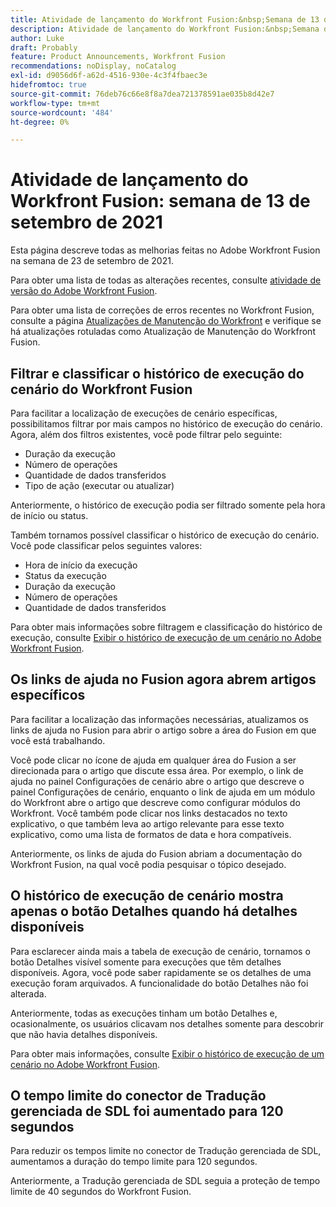 ```yaml
---
title: Atividade de lançamento do Workfront Fusion:&nbsp;Semana de 13 de setembro de 2021
description: Atividade de lançamento do Workfront Fusion:&nbsp;Semana de 13 de setembro de 2021
author: Luke
draft: Probably
feature: Product Announcements, Workfront Fusion
recommendations: noDisplay, noCatalog
exl-id: d9056d6f-a62d-4516-930e-4c3f4fbaec3e
hidefromtoc: true
source-git-commit: 76deb76c66e8f8a7dea721378591ae035b8d42e7
workflow-type: tm+mt
source-wordcount: '484'
ht-degree: 0%

---
```


# Atividade de lançamento do Workfront Fusion: semana de 13 de setembro de 2021

Esta página descreve todas as melhorias feitas no Adobe Workfront Fusion na semana de 23 de setembro de 2021.

Para obter uma lista de todas as alterações recentes, consulte [atividade de versão do Adobe Workfront Fusion](../../../product-announcements/product-releases/fusion-release-activity/fusion-release-activity.md).

Para obter uma lista de correções de erros recentes no Workfront Fusion, consulte a página [Atualizações de Manutenção do Workfront](https://experienceleague.adobe.com/docs/workfront-known-issues/releases/current-updates.html) e verifique se há atualizações rotuladas como Atualização de Manutenção do Workfront Fusion.

## Filtrar e classificar o histórico de execução do cenário do Workfront Fusion

Para facilitar a localização de execuções de cenário específicas, possibilitamos filtrar por mais campos no histórico de execução do cenário. Agora, além dos filtros existentes, você pode filtrar pelo seguinte:

* Duração da execução
* Número de operações
* Quantidade de dados transferidos
* Tipo de ação (executar ou atualizar)

Anteriormente, o histórico de execução podia ser filtrado somente pela hora de início ou status.

Também tornamos possível classificar o histórico de execução do cenário. Você pode classificar pelos seguintes valores:

* Hora de início da execução
* Status da execução
* Duração da execução
* Número de operações
* Quantidade de dados transferidos

Para obter mais informações sobre filtragem e classificação do histórico de execução, consulte [Exibir o histórico de execução de um cenário no Adobe Workfront Fusion](../../../workfront-fusion/scenarios/view-scenario-execution-history.md).

## Os links de ajuda no Fusion agora abrem artigos específicos

Para facilitar a localização das informações necessárias, atualizamos os links de ajuda no Fusion para abrir o artigo sobre a área do Fusion em que você está trabalhando.

Você pode clicar no ícone de ajuda em qualquer área do Fusion a ser direcionada para o artigo que discute essa área. Por exemplo, o link de ajuda no painel Configurações de cenário abre o artigo que descreve o painel Configurações de cenário, enquanto o link de ajuda em um módulo do Workfront abre o artigo que descreve como configurar módulos do Workfront. Você também pode clicar nos links destacados no texto explicativo, o que também leva ao artigo relevante para esse texto explicativo, como uma lista de formatos de data e hora compatíveis.

Anteriormente, os links de ajuda do Fusion abriam a documentação do Workfront Fusion, na qual você podia pesquisar o tópico desejado.

## O histórico de execução de cenário mostra apenas o botão Detalhes quando há detalhes disponíveis

Para esclarecer ainda mais a tabela de execução de cenário, tornamos o botão Detalhes visível somente para execuções que têm detalhes disponíveis. Agora, você pode saber rapidamente se os detalhes de uma execução foram arquivados. A funcionalidade do botão Detalhes não foi alterada.

Anteriormente, todas as execuções tinham um botão Detalhes e, ocasionalmente, os usuários clicavam nos detalhes somente para descobrir que não havia detalhes disponíveis.

Para obter mais informações, consulte [Exibir o histórico de execução de um cenário no Adobe Workfront Fusion](../../../workfront-fusion/scenarios/view-scenario-execution-history.md).

## O tempo limite do conector de Tradução gerenciada de SDL foi aumentado para 120 segundos

Para reduzir os tempos limite no conector de Tradução gerenciada de SDL, aumentamos a duração do tempo limite para 120 segundos.

Anteriormente, a Tradução gerenciada de SDL seguia a proteção de tempo limite de 40 segundos do Workfront Fusion.

